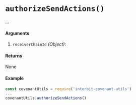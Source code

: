 # `authorizeSendActions()`

...

#### Arguments

1. `receiverChainId` *(Object)*:


#### Returns

None


#### Example

```js
const covenantUtils = require('interbit-covenant-utils')
...
covenantUtils.authorizeSendActions()
```
